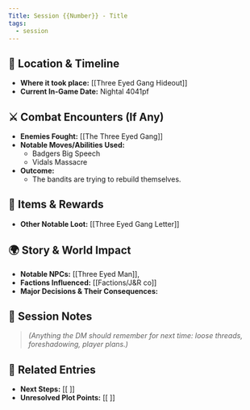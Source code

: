 ```yaml
---
Title: Session {{Number}} - Title
tags:
  - session
---
```



## 📍 Location & Timeline
- **Where it took place:** [[Three Eyed Gang Hideout]]  
- **Current In-Game Date:** Nightal  4041pf 

## ⚔️ Combat Encounters (If Any)
- **Enemies Fought:** [[The Three Eyed Gang]]  
- **Notable Moves/Abilities Used:**  
	- Badgers Big Speech
	- Vidals Massacre 
- **Outcome:**  
	- The bandits are trying to rebuild themselves.

## 🔮 Items & Rewards
- **Other Notable Loot:**  [[Three Eyed Gang Letter]]

## 🌍 Story & World Impact
- **Notable NPCs:** [[Three Eyed Man]],    
- **Factions Influenced:** [[Factions/J&R co]]  
- **Major Decisions & Their Consequences:**  

## 📝 Session Notes
> *(Anything the DM should remember for next time: loose threads, foreshadowing, player plans.)*  

## 🔗 Related Entries
- **Next Steps:** [[ ]]  
- **Unresolved Plot Points:** [[ ]]  
